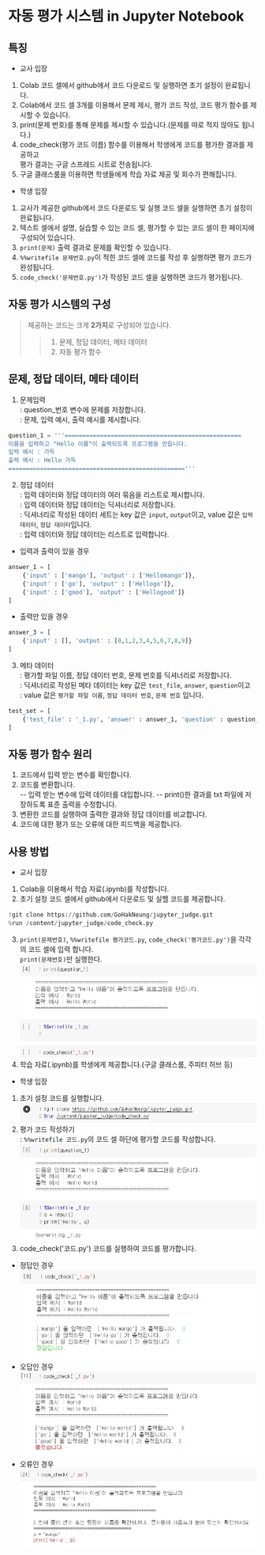 # 자동 평가 시스템 in Jupyter Notebook 
## 특징
- 교사 입장
1. Colab 코드 셀에서 github에서 코드 다운로드 및 실행하면 초기 설정이 완료됩니다.  
2. Colab에서 코드 셀 3개를 이용해서 문제 제시, 평가 코드 작성, 코드 평가 함수를 제시할 수 있습니다.   
3. print(문제 번호)를 통해 문제를 제시할 수 있습니다.(문제를 따로 적지 않아도 됩니다.)
4. code_check(평가 코드 이름) 함수를 이용해서 학생에게 코드를 평가한 결과를 제공하고  
평가 결과는 구글 스프레드 시트로 전송됩니다.
5. 구글 클래스룸을 이용하면 학생들에게 학습 자료 제공 및 회수가 편해집니다. 
- 학생 입장
1. 교사가 제공한 github에서 코드 다운로드 및 실행 코드 셀을 실행하면 초기 설정이 완료됩니다. 
2. 텍스트 셀에서 설명, 실습할 수 있는 코드 셀, 평가할 수 있는 코드 셀이 한 페이지에 구성되어 있습니다.
3. `print(문제)` 출력 결과로 문제를 확인할 수 있습니다.  
4. `%%writefile 문제번호.py`이 적힌 코드 셀에 코드를 작성 후 실행하면 평가 코드가 완성됩니다.  
5. `code_check('문제번호.py')`가 작성된 코드 셀을 실행하면 코드가 평가됩니다. 

## 자동 평가 시스템의 구성
> 제공하는 코드는 크게 **2가지**로 구성되어 있습니다.  
>> 1. 문제, 정답 데이터, 메타 데이터
>> 2. 자동 평가 함수  

## 문제, 정답 데이터, 메타 데이터  
1. 문제입력  
: question_번호 변수에 문제를 저장합니다.  
: 문제, 입력 예시, 출력 예시를 제시합니다.  
``` python
question_1 = '''==================================================
이름을 입력하고 "Hello 이름"이 출력되도록 프로그램을 만듭니다.
입력 예시 : 가득
출력 예시 : Hello 가득
=================================================='''
```
2. 정답 데이터  
: 입력 데이터와 정답 데이터의 여러 묶음을 리스트로 제시합니다.  
: 입력 데이터와 정답 데이터는 딕셔너리로 저장합니다.  
: 딕셔너리로 작성된 데이터 세트는 key 값은 `input`, `output`이고, value 값은 `입력 데이터`, `정답 데이터`입니다.   
: 입력 데이터와 정답 데이터는 리스트로 입력합니다.  
- 입력과 출력이 있을 경우  
``` python
answer_1 = [
    {'input' : ['mango'], 'output' : ['Hellomango']},
    {'input' : ['go'], 'output' : ['Hellogo']},
    {'input' : ['good'], 'output' : ['Hellogood']}
]
```
- 출력만 있을 경우  
``` python
answer_3 = [
    {'input' : [], 'output' : [0,1,2,3,4,5,6,7,8,9]}
]
```
3. 메타 데이터  
: 평가할 파일 이름, 정답 데이터 번호, 문제 번호를 딕셔너리로 저장합니다.  
: 딕셔너리로 작성된 메타 데이터는 key 값은 `test_file`, `answer`, `question`이고  
: value 값은 `평가할 파일 이름`, `정답 데이터 번호`, `문제 번호` 입니다.  
``` python
test_set = [
    {'test_file' : '_1.py', 'answer' : answer_1, 'question' : question_1}
]
```

## 자동 평가 함수 원리
1. 코드에서 입력 받는 변수를 확인합니다. 
2. 코드를 변환합니다.  
-- 입력 받는 변수에 입력 데이터를 대입합니다. 
-- print()한 결과를 txt 파일에 저장하도록 표준 출력을 수정합니다. 
3. 변환한 코드를 실행하여 출력한 결과와 정답 데이터를 비교합니다. 
4. 코드에 대한 평가 또는 오류에 대한 피드백을 제공합니다. 

## 사용 방법
- 교사 입장
1. Colab을 이용해서 학습 자료(.ipynb)를 작성합니다.
2. 초기 설정 코드 셀에서 github에서 다운로드 및 실핼 코드를 제공합니다. 
``` python 
!git clone https://github.com/GoHakNeung/jupyter_judge.git
%run /content/jupyter_judge/code_check.py 
```
3. `print(문제번호)`, `%%writefile 평가코드.py`, `code_check('평가코드.py')`을 각각의 코드 셀에 입력 합니다.  
`print(문제번호)`만 실행한다. 
![교사 제공 파일](https://github.com/GoHakNeung/python/blob/main/python/%EA%B5%90%EC%82%AC%EA%B0%80%20%EC%A0%9C%EA%B3%B5%ED%95%98%EB%8A%94%20%ED%8C%8C%EC%9D%BC.jpg?raw=true)
4. 학습 자료(.ipynb)를 학생에게 제공합니다.(구글 클래스룸, 주피터 허브 등)

- 학생 입장
1. 초기 설정 코드를 실행합니다.  
![초기실행코드](https://github.com/GoHakNeung/python/blob/main/python/%EC%B4%88%EA%B8%B0%EC%8B%A4%ED%96%89%EC%BD%94%EB%93%9C.jpg?raw=true)
2. 평가 코드 작성하기  
: `%%writefile 코드.py`의 코드 셀 하단에 평가할 코드를 작성합니다.  
![평가코드작성하기](https://github.com/GoHakNeung/python/blob/main/python/%ED%8F%89%EA%B0%80%20%EC%BD%94%EB%93%9C%20%EC%9E%85%EB%A0%A5%20%EB%B0%8F%20%EC%8B%A4%ED%96%89.jpg?raw=true)
3. code_check('코드.py') 코드를 실행하여 코드를 평가합니다. 
- 정답인 경우  
![코드 평가하기](https://github.com/GoHakNeung/python/blob/main/python/%ED%8F%89%EA%B0%80%20%EC%BD%94%EB%93%9C%20%EC%8B%A4%ED%96%89%20%EA%B2%B0%EA%B3%BC.jpg?raw=true)
- 오답인 경우  
![코드 오답](https://github.com/GoHakNeung/python/blob/main/python/%ED%8B%80%EB%A0%B8%EC%9D%84%20%EA%B2%BD%EC%9A%B0.jpg?raw=true)
- 오류인 경우  
![코드 오류](https://github.com/GoHakNeung/python/blob/main/python/%EC%98%A4%EB%A5%98%EC%9D%B8%20%EA%B2%BD%EC%9A%B0.jpg?raw=true)
